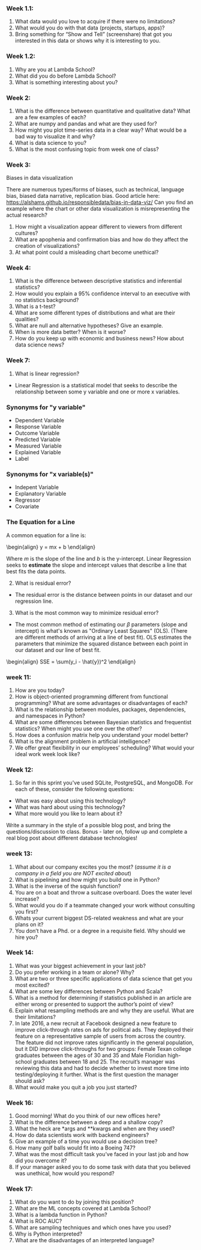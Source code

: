 ### Week 1.1: 

1. What data would you love to acquire if there were no limitations?
2. What would you do with that data (projects, startups, apps)?
3. Bring something for “Show and Tell” (screenshare) that got you interested in this data or shows why it is interesting to you.

### Week 1.2:

1. Why are you at Lambda School?
2. What did you do before Lambda School?
3. What is something interesting about you?

### Week 2:

1. What is the difference between quantitative and qualitative data? What are a few examples of each?
2. What are numpy and pandas and what are they used for?
3. How might you plot time-series data in a clear way? What would be a bad way to visualize it and why?
4. What is data science to you?
5. What is the most confusing topic from week one of class?

### Week 3:
Biases in data visualization

There are numerous types/forms of biases, such as technical, language bias, biased data narrative, replication bias. Good article here: https://alshams.github.io/responsibledata/bias-in-data-viz/
Can you find an example where the chart or other data visualization is misrepresenting the actual research? 
1. How might a visualization appear different to viewers from different cultures?
2. What are apophenia and confirmation bias and how do they affect the creation of visualizations?
3. At what point could a misleading chart become unethical?

### Week 4:
1. What is the difference between descriptive statistics
  and inferential statistics?
2. How would you explain a 95% confidence interval
  to an executive with no statistics background?
3. What is a t-test?
4. What are some different types of distributions
  and what are their qualities?
5. What are null and alternative hypotheses?
  Give an example.
6. When is more data better? When is it worse?
7. How do you keep up with economic and
  business news? How about data science news?
  
### Week 7:
1.  What is linear regression?
- Linear Regression is a statistical model that seeks to describe the relationship between some y variable and one or more x variables.

### Synonyms for "y variable"
- Dependent Variable
- Response Variable
- Outcome Variable 
- Predicted Variable
- Measured Variable
- Explained Variable
- Label

### Synonyms for "x variable(s)"
- Indepent Variable
- Explanatory Variable
- Regressor
- Covariate

### The Equation for a Line
A common equation for a line is:

\begin{align}
y = mx + b
\end{align}

Where $m$ is the slope of the line and $b$ is the y-intercept. 
Linear Regression seeks to **estimate** the slope and intercept values that describe a line that best fits the data points.

2. What is residual error?
- The residual error is the distance between points in our dataset and our regression line.

3. What is the most common way to minimize residual error?
- The most common method of estimating our $\beta$ parameters (slope and intercept) is what's known as "Ordinary Least Squares" (OLS). (There are different methods of arriving at a line of best fit). OLS estimates the parameters that minimize the squared distance between each point in our dataset and our line of best fit. 

\begin{align}
SSE = \sum(y_i - \hat{y})^2
\end{align}

### week 11:
1. How are you today?
2. How is object-oriented programming different from functional programming? What are some advantages or disadvantages of each?
3. What is the relationship between modules, packages, dependencies, and namespaces in Python?
4.  What are some differences between Bayesian statistics and frequentist statistics? When might you use one over the other?
5.  How does a confusion matrix help you understand your model better?
6.  What is the alignment problem in artificial intelligence?
7.  We offer great flexibility in our employees’ scheduling? What would your ideal work week look like?

### Week 12:
1. So far in this sprint you've used SQLite, PostgreSQL, and MongoDB. For each of these, consider the following questions:

- What was easy about using this technology?
- What was hard about using this technology?
- What more would you like to learn about it?

Write a summary in the style of a possible blog post, and bring the
questions/discussion to class. Bonus - later on, follow up and complete a real
blog post about different database technologies!

### week 13:

1. What about our company excites you the most? (_assume it is a company in a field you are *NOT* excited about_)
2. What is pipelining and how might you build one in Python?
3. What is the inverse of the squish function?
4. You are on a boat and throw a suitcase overboard. Does the water level increase?
5. What would you do if a teammate changed your work without consulting you first?
6. Whats your current biggest DS-related weakness and what are your plans on it?
7. You don’t have a Phd. or a degree in a requisite field.  Why should we hire you?

### Week 14:

1. What was your biggest achievement in your last job?
2. Do you prefer working in a team or alone? Why?
3. What are two or three specific applications of data science that get you most excited?
4. What are some key differences between Python and Scala?
5. What is a method for determining if statistics published in an article are either wrong or presented to support the author’s point of view?
6. Explain what resampling methods are and why they are useful. What are their limitations?
7. In late 2016, a new recruit at Facebook designed a new feature to improve click-through rates on ads for political ads. They deployed their feature on a representative sample of users from across the country. The feature did not improve rates significantly in the general population, but it DID improve click-throughs for two groups: Female Texan college graduates between the ages of 30 and 35 and Male Floridian high-school graduates between 18 and 25.  The recruit’s manager was reviewing this data and had to decide whether to invest more time into testing/deploying it further.  What is the first question the manager should ask?
8. What would make you quit a job you just started?

### Week 16:

1. Good morning! What do you think of our new offices here?
2. What is the difference between a deep and a shallow copy?
3. What the heck are *args and **kwargs and when are they used?
4. How do data scientists work with backend engineers?
5. Give an example of a time you would use a decision tree?
6. How many golf balls would fit into a Boeing 747?
7. What was the most difficult task you’ve faced in your last job and how did you overcome it?
8. If your manager asked you to do some task with data that you believed was unethical, how would you respond?

### Week 17:
1. What do you want to do by joining this position?
2. What are the ML concepts covered at Lambda School?
3. What is a lambda function in Python?
4. What is ROC AUC?
5. What are sampling techniques and which ones have you used?
6. Why is Python interpreted?
7. What are the disadvantages of an interpreted language?
